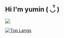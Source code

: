 ## Hi I'm yumin ( ◡̉̈ )

<!--
**mynameisumin/mynameisumin** is a ✨ _special_ ✨ repository because its `README.md` (this file) appears on your GitHub profile.

Here are some ideas to get you started:

- 🔭 I’m currently working on ...
- 🌱 I’m currently learning ...
- 👯 I’m looking to collaborate on ...
- 🤔 I’m looking for help with ...
- 💬 Ask me about ...
- 📫 How to reach me: ...
- 😄 Pronouns: ...
- ⚡ Fun fact: ...
-->
<img src="![image](https://github.com/mynameisumin/mynameisumin/assets/108667311/6f9c9770-1b5a-43ad-a945-3e5aab57ea39)
" />

[![Top Langs](https://github-readme-stats.vercel.app/api/top-langs/?username=mynameisumin)](https://github.com/anuraghazra/github-readme-stats)
